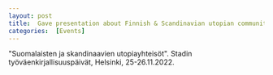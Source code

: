 ```yaml
---
layout: post
title:  Gave presentation about Finnish & Scandinavian utopian communities (in Finnish)
categories:  [Events]
---
```

"Suomalaisten ja skandinaavien utopiayhteisöt". Stadin työväenkirjallisuuspäivät, Helsinki, 25-26.11.2022. 
